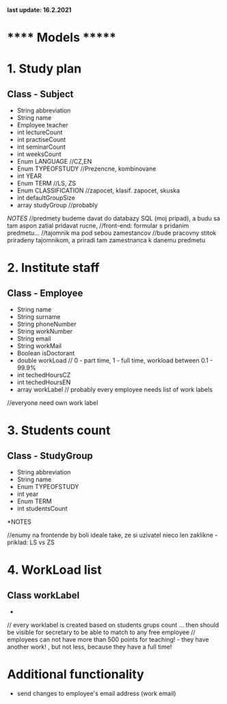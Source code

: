 **last update: 16.2.2021**

# **** Models *****

# 1. Study plan

  ## Class - Subject
  - String abbreviation
  - String name
  - Employee teacher
  - int lectureCount
  - int practiseCount
  - int seminarCount
  - int weeksCount
  - Enum LANGUAGE //CZ,EN
  - Enum TYPEOFSTUDY //Prezencne, kombinovane
  - int YEAR
  - Enum TERM //LS, ZS
  - Enum CLASSIFICATION //zapocet, klasif. zapocet, skuska
  - int defaultGroupSize
  - array studyGroup //probably
  
*NOTES*
    //predmety budeme davat do databazy SQL (moj pripad), a budu sa tam aspon zatial pridavat rucne, 
    //front-end: formular s pridanim predmetu...
    //tajomnik ma pod sebou zamestancov
    //bude pracovny stitok priradeny tajomnikom, a priradi tam zamestnanca k danemu predmetu
    
# 2. Institute staff

  ## Class - Employee
  - String name
  - String surname
  - String phoneNumber
  - String workNumber
  - String email
  - String workMail
  - Boolean isDoctorant
  - double workLoad // 0 - part time, 1 - full time, workload between 0.1 - 99.9%
  - int techedHoursCZ
  - int techedHoursEN
  - array workLabel // probably every employee needs list of work labels
  
  //everyone need own work label
  
# 3. Students count

  ## Class - StudyGroup
  - String abbreviation
  - String name
  - Enum TYPEOFSTUDY
  - int year
  - Enum TERM
  - int studentsCount
  
*NOTES
  
  //enumy na frontende by boli ideale take, ze si uzivatel nieco len zaklikne - priklad: LS vs ZS
  
# 4. WorkLoad list

  ## Class workLabel
  - 
  // every worklabel is created based on students grups count ... then should be visible for secretary to be able to match to any free employee
  // employees can not have more than 500 points for teaching! - they have another work! , but not less, because they have a full time!
  
# Additional functionality
  - send changes to employee's email address (work email)
